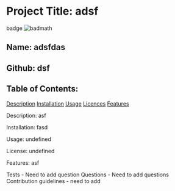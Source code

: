 

# Project Title: adsf
badge ![badmath](https://img.shields.io/github/languages/top/nielsenjared/badmath)

## Name: adsfdas

## Github: dsf

## Table of Contents:
[Description](#Description)
[Installation](#Installation)
[Usage](#Usage)
[Licences](#Licenses)
[Features](#Features)

Description: 
asf

Installation: 
fasd
 
Usage: 
undefined

License:
undefined

Features: 
asf

Tests - Need to add question
Questions - Need to add questions
Contribution guidelines - need to add
